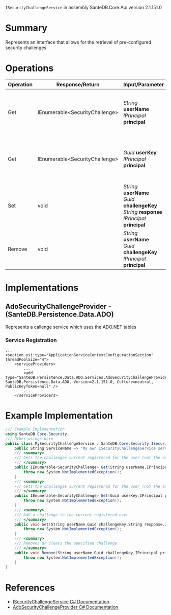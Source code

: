 `ISecurityChallengeService` in assembly SanteDB.Core.Api version 2.1.151.0

# Summary
Represents an interface that allows for the retrieval of pre-configured security challenges

# Operations

|Operation|Response/Return|Input/Parameter|Description|
|-|-|-|-|
|Get|IEnumerable&lt;SecurityChallenge>|*String* **userName**<br/>*IPrincipal* **principal**|Gets the challenges current registered for the user (not the answers)|
|Get|IEnumerable&lt;SecurityChallenge>|*Guid* **userKey**<br/>*IPrincipal* **principal**|Gets the challenges current registered for the user (not the answers)|
|Set|void|*String* **userName**<br/>*Guid* **challengeKey**<br/>*String* **response**<br/>*IPrincipal* **principal**|Add a challenge to the current registered user|
|Remove|void|*String* **userName**<br/>*Guid* **challengeKey**<br/>*IPrincipal* **principal**|Removes or clears the specified challenge|

# Implementations


## AdoSecurityChallengeProvider - (SanteDB.Persistence.Data.ADO)
Represents a callenge service which uses the ADO.NET tables

### Service Registration
```markup
...
<section xsi:type="ApplicationServiceContextConfigurationSection" threadPoolSize="4">
	<serviceProviders>
		...
		<add type="SanteDB.Persistence.Data.ADO.Services.AdoSecurityChallengeProvider, SanteDB.Persistence.Data.ADO, Version=2.1.151.0, Culture=neutral, PublicKeyToken=null" />
		...
	</serviceProviders>
```
# Example Implementation
```csharp
/// Example Implementation
using SanteDB.Core.Security;
/// Other usings here
public class MySecurityChallengeService : SanteDB.Core.Security.ISecurityChallengeService { 
	public String ServiceName => "My own ISecurityChallengeService service";
	/// <summary>
	/// Gets the challenges current registered for the user (not the answers)
	/// </summary>
	public IEnumerable<SecurityChallenge> Get(String userName,IPrincipal principal){
		throw new System.NotImplementedException();
	}
	/// <summary>
	/// Gets the challenges current registered for the user (not the answers)
	/// </summary>
	public IEnumerable<SecurityChallenge> Get(Guid userKey,IPrincipal principal){
		throw new System.NotImplementedException();
	}
	/// <summary>
	/// Add a challenge to the current registered user
	/// </summary>
	public void Set(String userName,Guid challengeKey,String response,IPrincipal principal){
		throw new System.NotImplementedException();
	}
	/// <summary>
	/// Removes or clears the specified challenge
	/// </summary>
	public void Remove(String userName,Guid challengeKey,IPrincipal principal){
		throw new System.NotImplementedException();
	}
}
```

# References

* [ISecurityChallengeService C# Documentation](http://santesuite.org/assets/doc/net/html/T_SanteDB_Core_Security_ISecurityChallengeService.htm)
* [AdoSecurityChallengeProvider C# Documentation](http://santesuite.org/assets/doc/net/html/T_SanteDB_Persistence_Data_ADO_Services_AdoSecurityChallengeProvider.htm)
